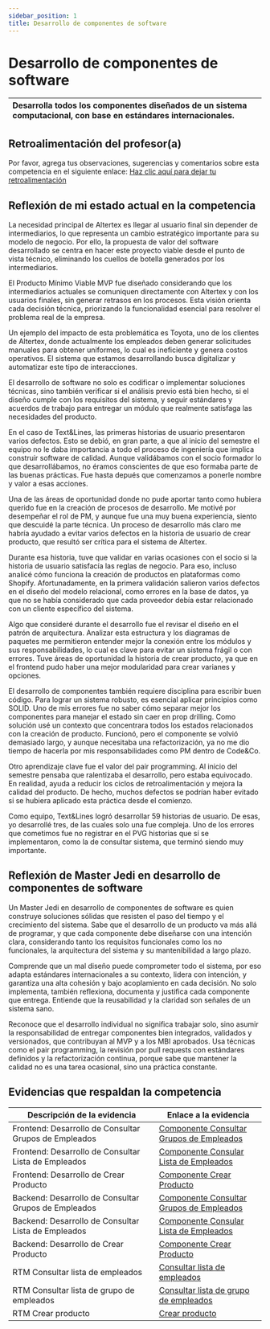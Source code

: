 ```yaml
---
sidebar_position: 1
title: Desarrollo de componentes de software
---
```

# Desarrollo de componentes de software


| Desarrolla todos los componentes diseñados de un sistema computacional, con base en estándares internacionales. |
| :---------------------------------------------------------------------------------------------------------------- |

## Retroalimentación del profesor(a)

Por favor, agrega tus observaciones, sugerencias y comentarios sobre esta competencia en el siguiente enlace:  [Haz clic aquí para dejar tu retroalimentación](https://docs.google.com/document/d/1xm_M5vunXw_bH4wOiuPd6hGk5HVsXdd6ssWe9VoPqxM/edit?usp=sharing)

## Reflexión de mi estado actual en la competencia

La necesidad principal de Altertex es llegar al usuario final sin depender de intermediarios, lo que representa un cambio estratégico importante para su modelo de negocio. Por ello, la propuesta de valor del software desarrollado se centra en hacer este proyecto viable desde el punto de vista técnico, eliminando los cuellos de botella generados por los intermediarios.

El Producto Mínimo Viable MVP fue diseñado considerando que los intermediarios actuales se comuniquen directamente con Altertex y con los usuarios finales, sin generar retrasos en los procesos. Esta visión orienta cada decisión técnica, priorizando la funcionalidad esencial para resolver el problema real de la empresa.

Un ejemplo del impacto de esta problemática es Toyota, uno de los clientes de Altertex, donde actualmente los empleados deben generar solicitudes manuales para obtener uniformes, lo cual es ineficiente y genera costos operativos. El sistema que estamos desarrollando busca digitalizar y automatizar este tipo de interacciones.

El desarrollo de software no solo es codificar o implementar soluciones técnicas, sino también verificar si el análisis previo está bien hecho, si el diseño cumple con los requisitos del sistema, y seguir estándares y acuerdos de trabajo para entregar un módulo que realmente satisfaga las necesidades del producto.

En el caso de Text&Lines, las primeras historias de usuario presentaron varios defectos. Esto se debió, en gran parte, a que al inicio del semestre el equipo no le daba importancia a todo el proceso de ingeniería que implica construir software de calidad. Aunque validábamos con el socio formador lo que desarrollábamos, no éramos conscientes de que eso formaba parte de las buenas prácticas. Fue hasta depués que comenzamos a ponerle nombre y valor a esas acciones.

Una de las áreas de oportunidad donde no pude aportar tanto como hubiera querido fue en la creación de procesos de desarrollo. Me motivé por desempeñar el rol de PM, y aunque fue una muy buena experiencia, siento que descuidé la parte técnica. Un proceso de desarrollo más claro me habría ayudado a evitar varios defectos en la historia de usuario de crear producto, que resultó ser crítica para el sistema de Altertex.

Durante esa historia, tuve que validar en varias ocasiones con el socio si la historia de usuario satisfacía las reglas de negocio. Para eso, incluso analicé cómo funciona la creación de productos en plataformas como Shopify. Afortunadamente, en la primera validación salieron varios defectos en el diseño del modelo relacional, como errores en la base de datos, ya que no se había considerado que cada proveedor debía estar relacionado con un cliente específico del sistema.

Algo que consideré durante el desarrollo fue el revisar el diseño en el patrón de arquitectura. Analizar esta estructura y los diagramas de paquetes me permitieron entender mejor la conexión entre los módulos y sus responsabilidades, lo cual es clave para evitar un sistema frágil o con errores. Tuve áreas de oportunidad la historia de crear producto, ya que en el frontend pudo haber una mejor modularidad para crear varianes y opciones.

El desarrollo de componentes también requiere disciplina para escribir buen código. Para lograr un sistema robusto, es esencial aplicar principios como SOLID. Uno de mis errores fue no saber cómo separar mejor los componentes para manejar el estado sin caer en prop drilling. Como solución usé un contexto que concentrara todos los estados relacionados con la creación de producto. Funcionó, pero el componente se volvió demasiado largo, y aunque necesitaba una refactorización, ya no me dio tiempo de hacerla por mis responsabilidades como PM dentro de Code&Co.

Otro aprendizaje clave fue el valor del pair programming. Al inicio del semestre pensaba que ralentizaba el desarrollo, pero estaba equivocado. En realidad, ayuda a reducir los ciclos de retroalimentación y mejora la calidad del producto. De hecho, muchos defectos se podrían haber evitado si se hubiera aplicado esta práctica desde el comienzo.

Como equipo, Text&Lines logró desarrollar 59 historias de usuario. De esas, yo desarrollé tres, de las cuales solo una fue compleja. Uno de los errores que cometimos fue no registrar en el PVG historias que sí se implementaron, como la de consultar sistema, que terminó siendo muy importante.

## Reflexión de Master Jedi en desarrollo de componentes de software

Un Master Jedi en desarrollo de componentes de software es quien construye soluciones sólidas que resisten el paso del tiempo y el crecimiento del sistema. Sabe que el desarrollo de un producto va más allá de programar, y que cada componente debe diseñarse con una intención clara, considerando tanto los requisitos funcionales como los no funcionales, la arquitectura del sistema y su mantenibilidad a largo plazo.

Comprende que un mal diseño puede comprometer todo el sistema, por eso adapta estándares internacionales a su contexto, lidera con intención, y garantiza una alta cohesión y bajo acoplamiento en cada decisión. No solo implementa, también reflexiona, documenta y justifica cada componente que entrega. Entiende que la reusabilidad y la claridad son señales de un sistema sano.

Reconoce que el desarrollo individual no significa trabajar solo, sino asumir la responsabilidad de entregar componentes bien integrados, validados y versionados, que contribuyan al MVP y a los MBI aprobados. Usa técnicas como el pair programming, la revisión por pull requests con estándares definidos y la refactorización continua, porque sabe que mantener la calidad no es una tarea ocasional, sino una práctica constante.

## Evidencias que respaldan la competencia


| Descripción de la evidencia                           | Enlace a la evidencia                                                                                                                  |
| ------------------------------------------------------ | -------------------------------------------------------------------------------------------------------------------------------------- |
| Frontend: Desarrollo de Consultar Grupos de Empleados | [Componente Consultar Grupos de Empleados](https://github.com/CodeAnd-Co/Frontend-Text-Lines/pull/18)                                  |
| Frontend: Desarrollo de Consultar Lista de Empleados | [Componente Consular Lista de Empleados](https://github.com/CodeAnd-Co/Frontend-Text-Lines/pull/23)                                    |
| Frontend: Desarrollo de Crear Producto               | [Componente Crear Producto](https://github.com/CodeAnd-Co/Frontend-Text-Lines/pull/74)                                                 |
| Backend: Desarrollo de Consultar Grupos de Empleados  | [Componente Consultar Grupos de Empleados](https://github.com/CodeAnd-Co/Frontend-Text-Lines/pull/18)                                  |
| Backend: Desarrollo de Consultar Lista de Empleados  | [Componente Consular Lista de Empleados](https://github.com/CodeAnd-Co/Backend-textiles/pull/29)                                       |
| Backend: Desarrollo de Crear Producto                | [Componente Crear Producto](https://github.com/CodeAnd-Co/Backend-textiles/pull/62)                                                    |
| RTM Consultar lista de empleados                       | [Consultar lista de empleados](https://codeandco-wiki.netlify.app/docs/next/proyectos/textiles/documentacion/requisitos/RF17)          |
| RTM Consultar lista de grupo de empleados              | [Consultar lista de grupo de empleados](https://codeandco-wiki.netlify.app/docs/next/proyectos/textiles/documentacion/requisitos/RF22) |
| RTM Crear producto                                     | [Crear producto](https://codeandco-wiki.netlify.app/docs/next/proyectos/textiles/documentacion/requisitos/RF26)                        |

